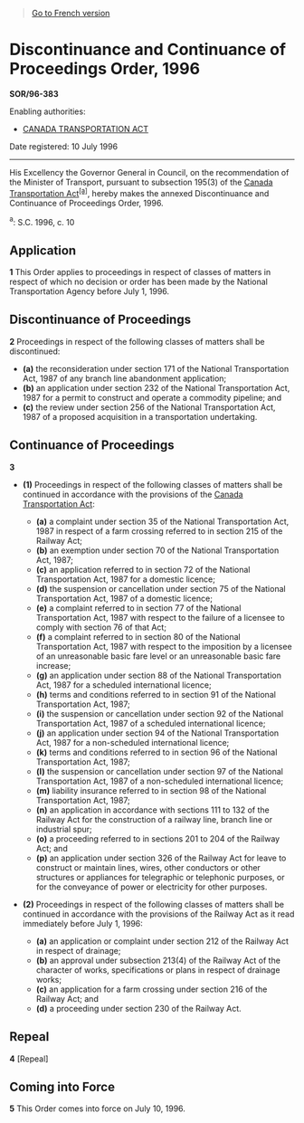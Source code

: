 > [Go to French version](/fr/Règlements/Décrets,%20ordonnances%20et%20règlements%20statutaires/96/383.md)

# Discontinuance and Continuance of Proceedings Order, 1996

**SOR/96-383**

Enabling authorities: 
- [CANADA TRANSPORTATION ACT](/en/Acts/Statutes%20of%20Canada/1996/c.%2010.md)

Date registered: 10 July 1996

----------

His Excellency the Governor General in Council, on the recommendation of the Minister of Transport, pursuant to subsection 195(3) of the [Canada Transportation Act](/en/Acts/Statutes%20of%20Canada/1996/c.%2010.md)<sup><a href='#footnotea_e'>[a]</a></sup>, hereby makes the annexed Discontinuance and Continuance of Proceedings Order, 1996.

<a name='footnotea_e'><sup>a</sup></a>: S.C. 1996, c. 10<br />




## Application


**1** This Order applies to proceedings in respect of classes of matters in respect of which no decision or order has been made by the National Transportation Agency before July 1, 1996.




## Discontinuance of Proceedings


**2** Proceedings in respect of the following classes of matters shall be discontinued:
- **(a)** the reconsideration under section 171 of the National Transportation Act, 1987 of any branch line abandonment application;
- **(b)** an application under section 232 of the National Transportation Act, 1987 for a permit to construct and operate a commodity pipeline; and
- **(c)** the review under section 256 of the National Transportation Act, 1987 of a proposed acquisition in a transportation undertaking.




## Continuance of Proceedings


**3** 

- **(1)** Proceedings in respect of the following classes of matters shall be continued in accordance with the provisions of the [Canada Transportation Act](/en/Acts/Statutes%20of%20Canada/1996/c.%2010.md):
	- **(a)** a complaint under section 35 of the National Transportation Act, 1987 in respect of a farm crossing referred to in section 215 of the Railway Act;
	- **(b)** an exemption under section 70 of the National Transportation Act, 1987;
	- **(c)** an application referred to in section 72 of the National Transportation Act, 1987 for a domestic licence;
	- **(d)** the suspension or cancellation under section 75 of the National Transportation Act, 1987 of a domestic licence;
	- **(e)** a complaint referred to in section 77 of the National Transportation Act, 1987 with respect to the failure of a licensee to comply with section 76 of that Act;
	- **(f)** a complaint referred to in section 80 of the National Transportation Act, 1987 with respect to the imposition by a licensee of an unreasonable basic fare level or an unreasonable basic fare increase;
	- **(g)** an application under section 88 of the National Transportation Act, 1987 for a scheduled international licence;
	- **(h)** terms and conditions referred to in section 91 of the National Transportation Act, 1987;
	- **(i)** the suspension or cancellation under section 92 of the National Transportation Act, 1987 of a scheduled international licence;
	- **(j)** an application under section 94 of the National Transportation Act, 1987 for a non-scheduled international licence;
	- **(k)** terms and conditions referred to in section 96 of the National Transportation Act, 1987;
	- **(l)** the suspension or cancellation under section 97 of the National Transportation Act, 1987 of a non-scheduled international licence;
	- **(m)** liability insurance referred to in section 98 of the National Transportation Act, 1987;
	- **(n)** an application in accordance with sections 111 to 132 of the Railway Act for the construction of a railway line, branch line or industrial spur;
	- **(o)** a proceeding referred to in sections 201 to 204 of the Railway Act; and
	- **(p)** an application under section 326 of the Railway Act for leave to construct or maintain lines, wires, other conductors or other structures or appliances for telegraphic or telephonic purposes, or for the conveyance of power or electricity for other purposes.

- **(2)** Proceedings in respect of the following classes of matters shall be continued in accordance with the provisions of the Railway Act as it read immediately before July 1, 1996:
	- **(a)** an application or complaint under section 212 of the Railway Act in respect of drainage;
	- **(b)** an approval under subsection 213(4) of the Railway Act of the character of works, specifications or plans in respect of drainage works;
	- **(c)** an application for a farm crossing under section 216 of the Railway Act; and
	- **(d)** a proceeding under section 230 of the Railway Act.




## Repeal


**4** [Repeal]




## Coming into Force


**5** This Order comes into force on July 10, 1996.


